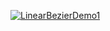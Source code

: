 [![LinearBezierDemo1](https://i.ytimg.com/vi/v8T3YBQ2zBM/maxresdefault.jpg)](https://youtu.be/v8T3YBQ2zBM "LinearBezierDemo1")
